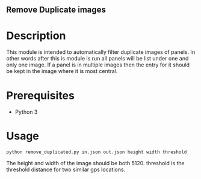 Remove Duplicate images
---
# Description
This module is intended to automatically filter duplicate images of panels. In other words after this is module
 is run all panels will be list under one and only one image.
If a panel is in multiple images then the entry for it should be kept in the image where it is most central.


# Prerequisites
- Python 3

# Usage
`python remove_duplicated.py in.json out.json height width threshold`

The height and width of the image should be both 5120.
threshold is the threshold distance for two similar gps locations.
